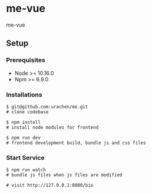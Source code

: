 # me-vue

me-vue

## Setup

### Prerequisites

  - Node >= 10.16.0
  - Npm  >= 6.9.0

### Installations

    $ git@github.com:urachen/me.git
    # clone codebase

    $ npm install
    # install node modules for frontend

    $ npm run dev
    # frontend development build, bundle js and css files
    
### Start Service

    $ npm run watch
    # bundle js files when js files are modified

    # visit http://127.0.0.1:8080/bio

